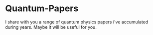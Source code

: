 # Quantum-Papers
I share with you a range of quantum physics papers i've accumulated during years. Maybe it will be useful for you.

